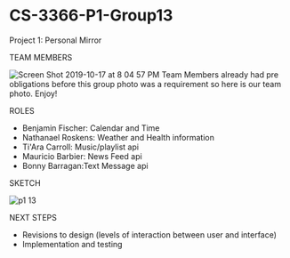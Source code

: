 # CS-3366-P1-Group13
Project 1: Personal Mirror 

TEAM MEMBERS

![Screen Shot 2019-10-17 at 8 04 57 PM](https://user-images.githubusercontent.com/36643475/67058223-81764900-f119-11e9-8e87-1841d86c5aa4.png)
Team Members already had pre obligations before this group photo was a requirement so here is our team photo. Enjoy!
  
ROLES
- Benjamin Fischer: Calendar and Time
- Nathanael Roskens: Weather and Health information
- Ti'Ara Carroll: Music/playlist api
- Mauricio Barbier: News Feed api
- Bonny Barragan:Text Message api

SKETCH

![p1 13](https://user-images.githubusercontent.com/36643475/66956180-92e02800-f029-11e9-832d-71a9d374182f.png)





NEXT STEPS
- Revisions to design (levels of interaction between user and interface)
- Implementation and testing 
